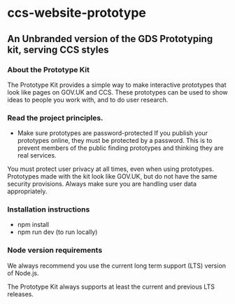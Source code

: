 # ccs-website-prototype

## An Unbranded version of the GDS Prototyping kit, serving CCS styles

### About the Prototype Kit

The Prototype Kit provides a simple way to make interactive prototypes that look like pages on GOV.UK and CCS. These prototypes can be used to show ideas to people you work with, and to do user research.

### Read the project principles.

- Make sure prototypes are password-protected
  If you publish your prototypes online, they must be protected by a password. This is to prevent members of the public finding prototypes and thinking they are real services.

You must protect user privacy at all times, even when using prototypes. Prototypes made with the kit look like GOV.UK, but do not have the same security provisions. Always make sure you are handling user data appropriately.

### Installation instructions

- npm install
- npm run dev (to run locally)

### Node version requirements

We always recommend you use the current long term support (LTS) version of Node.js.

The Prototype Kit always supports at least the current and previous LTS releases.
